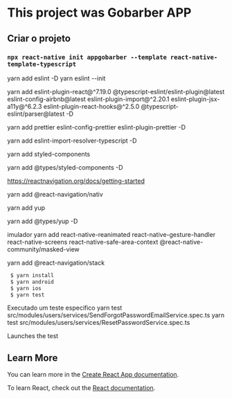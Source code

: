 <h1>This project was Gobarber APP</h1>

##  Criar o projeto
### `npx react-native init appgobarber --template react-native-template-typescript`

yarn add eslint -D
yarn eslint --init

yarn add eslint-plugin-react@^7.19.0 @typescript-eslint/eslint-plugin@latest eslint-config-airbnb@latest eslint-plugin-import@^2.20.1 eslint-plugin-jsx-a11y@^6.2.3 eslint-plugin-react-hooks@^2.5.0 @typescript-eslint/parser@latest -D

yarn add prettier eslint-config-prettier eslint-plugin-prettier -D

yarn add eslint-import-resolver-typescript -D

yarn add styled-components

yarn add @types/styled-components -D

https://reactnavigation.org/docs/getting-started

yarn add  @react-navigation/nativ

yarn add yup

yarn add @types/yup -D


imulador
yarn add react-native-reanimated react-native-gesture-handler react-native-screens react-native-safe-area-context @react-native-community/masked-view

yarn add @react-navigation/stack

```bash
 $ yarn install
 $ yarn android
 $ yarn ios
 $ yarn test
```

Executado um teste especifico
yarn test src/modules/users/services/SendForgotPasswordEmailService.spec.ts
yarn test src/modules/users/services/ResetPasswordService.spec.ts


Launches the test
## Learn More

You can learn more in the [Create React App documentation](https://facebook.github.io/create-react-app/docs/getting-started).

To learn React, check out the [React documentation](https://reactjs.org/).
